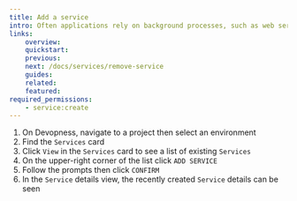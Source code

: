 ```yaml
---
title: Add a service
intro: Often applications rely on background processes, such as web servers or databases, to deliver results. Add a Service to manage linux services, such as web servers or databases to all servers and applications that depend on them.
links:
    overview:
    quickstart:
    previous:
    next: /docs/services/remove-service
    guides:
    related:
    featured:
required_permissions:
    - service:create
---
```


1. On Devopness, navigate to a project then select an environment
1. Find the `Services` card
1. Click `View` in the `Services` card to see a list of existing `Services`
1. On the upper-right corner of the list click `ADD SERVICE`
1. Follow the prompts then click `CONFIRM`
1. In the `Service` details view, the recently created `Service` details can be seen
